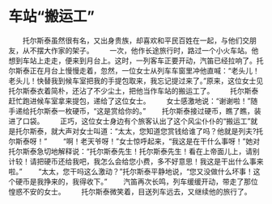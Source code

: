 # 车站“搬运工”
　　托尔斯泰虽然很有名，又出身贵族，却喜欢和平民百姓在一起，与他们交朋友，从不摆大作家的架子。 
　　一次，他作长途旅行时，路过一个小火车站。他想到车站上走走，便来到月台上。这时，一列客车正要开动，汽笛已经拉响了。托尔斯泰正在月台上慢慢走着，忽然，一位女士从列车车窗里冲他直喊：“老头儿！老头儿！快替我到候车室把我的手提包取来，我忘记提过来了。”原来，这位女士见托尔斯泰衣着简朴，还沾了不少尘土，把他当作车站的搬运工了。 
　　托尔斯泰赶忙跑进候车室拿来提包，递给了这位女士。 
　　女士感激地说：“谢谢啦！”随手递给托尔斯泰一枚硬币，“这是赏给你的。” 
　　托尔斯泰接过硬币，瞧了瞧，装进了口袋。 
　　正巧，这位女士身边有个旅客认出了这个风尘仆仆的“搬运工”就是托尔斯泰，就大声对女士叫道：“太太，您知道您赏钱给谁了吗？他就是列夫?托尔斯泰呀！” 
　　“啊！老天爷呀！”女士惊呼起来，“我这是在干什么事呀！”她对托尔斯泰急切地解释说：“托尔斯泰先生！托尔斯泰先生！看在上帝面儿上，请别计较！请把硬币还给我吧，我怎么会给您小费，多不好意思！我这是干出什么事来啦。” 
　　“太太，您干吗这么激动？”托尔斯泰平静地说，“您又没做什么坏事！这个硬币是我挣来的，我得收下。” 
　　汽笛再次长鸣，列车缓缓开动，带走了那位惶惑不安的女士。 
　　托尔斯泰微笑着，目送列车远去，又继续他的旅行了。
 